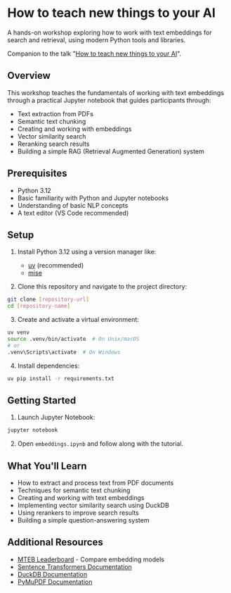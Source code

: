 # How to teach new things to your AI

A hands-on workshop exploring how to work with text embeddings for search and retrieval, using modern Python tools and libraries.

Companion to the talk "[How to teach new things to your AI](https://docs.google.com/presentation/d/1so8_4HOEu9WsowwXYrVafhxLB4A3pM36uaWsg34PQCQ/edit?usp=sharing)".

## Overview

This workshop teaches the fundamentals of working with text embeddings through a practical Jupyter notebook that guides participants through:

- Text extraction from PDFs
- Semantic text chunking
- Creating and working with embeddings
- Vector similarity search
- Reranking search results
- Building a simple RAG (Retrieval Augmented Generation) system

## Prerequisites

- Python 3.12
- Basic familiarity with Python and Jupyter notebooks
- Understanding of basic NLP concepts
- A text editor (VS Code recommended)

## Setup

1. Install Python 3.12 using a version manager like:
   - [uv](https://docs.astral.sh/uv/) (recommended)
   - [mise](https://mise.jdx.dev/getting-started.html)

2. Clone this repository and navigate to the project directory:
```bash
git clone [repository-url]
cd [repository-name]
```

3. Create and activate a virtual environment:
```bash
uv venv
source .venv/bin/activate  # On Unix/macOS
# or
.venv\Scripts\activate  # On Windows
```

4. Install dependencies:
```bash
uv pip install -r requirements.txt
```

## Getting Started

1. Launch Jupyter Notebook:
```bash
jupyter notebook
```

2. Open `embeddings.ipynb` and follow along with the tutorial.

## What You'll Learn

- How to extract and process text from PDF documents
- Techniques for semantic text chunking
- Creating and working with text embeddings
- Implementing vector similarity search using DuckDB
- Using rerankers to improve search results
- Building a simple question-answering system

## Additional Resources

- [MTEB Leaderboard](https://huggingface.co/spaces/mteb/leaderboard) - Compare embedding models
- [Sentence Transformers Documentation](https://www.sbert.net/)
- [DuckDB Documentation](https://duckdb.org/)
- [PyMuPDF Documentation](https://pymupdf.readthedocs.io/)
